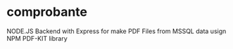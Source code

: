 # comprobante
NODE.JS Backend with Express for make PDF Files from MSSQL data usign NPM PDF-KIT library
